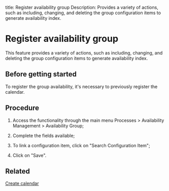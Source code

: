title: Register availability group
Description: Provides a variety of actions, such as including, changing, and deleting the group configuration items to generate availability index.
# Register availability group

This feature provides a variety of actions, such as including, changing, and deleting the group configuration items to generate availability index.

Before getting started
--------------------------

To register the group availability, it's necessary to previously register the
calendar.

Procedure
-------------

1.  Access the functionality through the main menu Processes \> Availability
    Management \> Availability Group;

2.  Complete the fields available;

3.  To link a configuration item, click on "Search Configuration Item";

4.  Click on "Save".

Related
-------

[Create calendar](/en-us/citsmart-platform-9/platform-administration/time/create-calendar.html)


<!-- !!! tip "About"

    <b>Product/Version:</b> CITSmart | 9.00 &nbsp;&nbsp;
    <b>Updated:</b>01/04/2021 – Anna Martins
